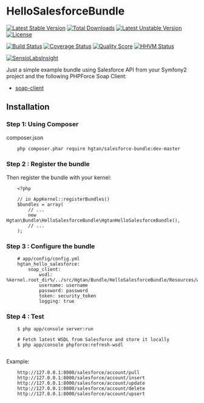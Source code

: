 # HelloSalesforceBundle

[![Latest Stable Version](https://poser.pugx.org/hgtan/salesforce-bundle/v/stable)](https://packagist.org/packages/hgtan/salesforce-bundle) 
[![Total Downloads](https://poser.pugx.org/hgtan/salesforce-bundle/downloads)](https://packagist.org/packages/hgtan/salesforce-bundle) 
[![Latest Unstable Version](https://poser.pugx.org/hgtan/salesforce-bundle/v/unstable)](https://packagist.org/packages/hgtan/salesforce-bundle) 
[![License](https://poser.pugx.org/hgtan/salesforce-bundle/license)](https://packagist.org/packages/hgtan/salesforce-bundle)

[![Build Status](https://img.shields.io/travis/FriendsOfBundle/HelloSalesforceBundle.svg?style=flat-square)](https://travis-ci.org/FriendsOfBundle/HelloSalesforceBundle)
[![Coverage Status](https://img.shields.io/scrutinizer/coverage/g/FriendsOfBundle/HelloSalesforceBundle.svg?style=flat-square)](https://scrutinizer-ci.com/g/FriendsOfBundle/HelloSalesforceBundle/code-structure)
[![Quality Score](https://img.shields.io/scrutinizer/g/FriendsOfBundle/HelloSalesforceBundle.svg?style=flat-square)](https://scrutinizer-ci.com/g/FriendsOfBundle/HelloSalesforceBundle)
[![HHVM Status](https://img.shields.io/hhvm/hgtan/salesforce-bundle.svg?style=flat-square)](http://hhvm.h4cc.de/package/hgtan/salesforce-bundle)

[![SensioLabsInsight](https://insight.sensiolabs.com/projects/046850bd-9b04-4086-aaa1-b834401b8e94/big.png)](https://insight.sensiolabs.com/projects/046850bd-9b04-4086-aaa1-b834401b8e94)

Just a simple example bundle using Salesforce API from your Symfony2 project and the following PHPForce Soap Client:
* [soap-client](https://github.com/phpforce/soap-client)

Installation
------------

### Step 1: Using Composer

composer.json
```bash
    php composer.phar require hgtan/salesforce-bundle:dev-master
```

### Step 2 : Register the bundle

Then register the bundle with your kernel:

```
    <?php

    // in AppKernel::registerBundles()
    $bundles = array(
        // ...
        new Hgtan\Bundle\HelloSalesforceBundle\HgtanHelloSalesforceBundle(),
        // ...
    );
```

### Step 3 : Configure the bundle

```
    # app/config/config.yml
    hgtan_hello_salesforce:
        soap_client:
            wsdl: %kernel.root_dir%/../src/Hgtan/Bundle/HelloSalesforceBundle/Resources/wsdl/sandbox.enterprise.wsdl.xml
            username: username
            password: password
            token: security_token
            logging: true
```

### Step 4 : Test
```
    $ php app/console server:run
    
    # Fetch latest WSDL from Salesforce and store it locally
    $ php app/console phpforce:refresh-wsdl


```
Example:
```
    http://127.0.0.1:8000/salesforce/account/pull
    http://127.0.0.1:8000/salesforce/account/insert
    http://127.0.0.1:8000/salesforce/account/update
    http://127.0.0.1:8000/salesforce/account/delete
    http://127.0.0.1:8000/salesforce/account/upsert

```